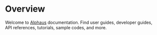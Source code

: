 # Overview
Welcome to [Alphaus](https://alphaus.cloud/) documentation. Find user guides, developer guides, API references, tutorials, sample codes, and more.
